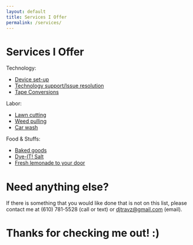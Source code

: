 ```yaml
---
layout: default
title: Services I Offer
permalink: /services/
---
```

<h1>Services I Offer</h1>
<p>Technology:</p>
  <ul>
    <li><a href="/services/set-up/">Device set-up</a></li>
    <li><a href="/services/support/">Technology support/Issue resolution</a></li>
    <li><a href="/services/tapes/">Tape Conversions</a></li>
  </ul>
<p>Labor:</p>
  <ul>
    <li><a href="/services/lawn/">Lawn cutting</a></li>
    <li><a href="/services/weed/">Weed pulling</a></li>
    <li><a href="/services/wash/">Car wash</a></li>
  </ul>
<p>Food & Stuffs:</p>
  <ul>
    <li><a href="/services/bake/">Baked goods</a></li>
    <li><a href="/services/salt/">Dye-IT! Salt</a></li>
    <li><a href="/services/lemonade/">Fresh lemonade to your door</a></li>
  </ul>
<h1>Need anything else?</h1>
<p>If there is something that you would like done that is not on this list, please contact me at (610) 781-5528 (call or text) or <a href="mailto:djtravz@gmail.com?subject={SERVICES}%20Another%20Service">djtravz@gmail.com</a> (email).</p>
<p></p>
<h1>Thanks for checking me out! :)</h1>
